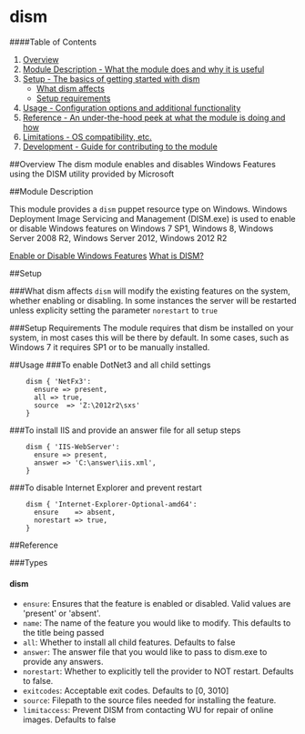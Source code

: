 # dism

####Table of Contents

1. [Overview](#overview)
2. [Module Description - What the module does and why it is useful](#module-description)
3. [Setup - The basics of getting started with dism](#setup)
    * [What dism affects](#what-dism-affects)
    * [Setup requirements](#setup-requirements)
4. [Usage - Configuration options and additional functionality](#usage)
5. [Reference - An under-the-hood peek at what the module is doing and how](#reference)
5. [Limitations - OS compatibility, etc.](#limitations)
6. [Development - Guide for contributing to the module](#development)

##Overview
The dism module enables and disables Windows Features using the DISM utility provided by Microsoft

##Module Description

This module provides a `dism` puppet resource type on Windows. Windows Deployment Image Servicing and Management (DISM.exe)
 is used to enable or disable Windows features on Windows 7 SP1, Windows 8,  Windows Server 2008 R2, Windows Server 2012, Windows 2012 R2

[Enable or Disable Windows Features](http://technet.microsoft.com/en-us/library/dd744582.aspx)
[What is DISM?](http://technet.microsoft.com/en-us/library/hh825236.aspx)

##Setup

###What dism affects
`dism` will modify the existing features on the system, whether enabling or disabling. In some instances the server will
be restarted unless explicity setting the parameter `norestart` to `true`

###Setup Requirements
The module requires that dism be installed on your system, in most cases this will be there by default.  In some cases,
  such as Windows 7 it requires SP1 or to be manually installed.

##Usage
###To enable DotNet3 and all child settings
```
    dism { 'NetFx3':
      ensure => present,
      all => true,
      source  => 'Z:\2012r2\sxs'
    }
```

###To install IIS and provide an answer file for all setup steps
```
    dism { 'IIS-WebServer':
      ensure => present,
      answer => 'C:\answer\iis.xml',
    }
```

###To disable Internet Explorer and prevent restart
```
    dism { 'Internet-Explorer-Optional-amd64':
      ensure    => absent,
      norestart => true,
    }
```

##Reference

###Types

#### dism
* `ensure`: Ensures that the feature is enabled or disabled.  Valid values are 'present' or 'absent'.
* `name`: The name of the feature you would like to modify.  This defaults to the title being passed
* `all`: Whether to install all child features.  Defaults to false
* `answer`: The answer file that you would like to pass to dism.exe to provide any answers.
* `norestart`: Whether to explicitly tell the provider to NOT restart.  Defaults to false.
* `exitcodes`: Acceptable exit codes. Defaults to [0, 3010]
* `source`: Filepath to the source files needed for installing the feature.
* `limitaccess`: Prevent DISM from contacting WU for repair of online images. Defaults to false



